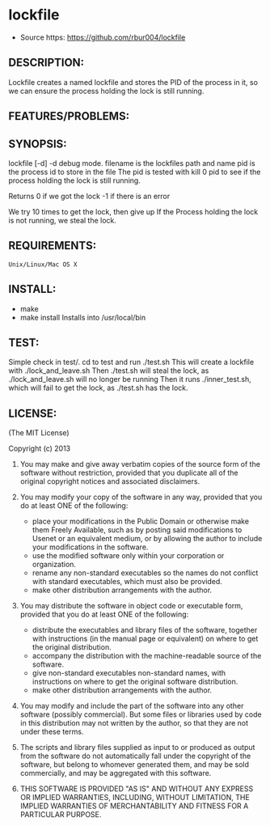 # lockfile

* Source https: https://github.com/rbur004/lockfile

## DESCRIPTION:

Lockfile creates a named lockfile and stores the PID of the process in it, so we can ensure the process holding the lock is still running.

## FEATURES/PROBLEMS:


## SYNOPSIS:
 
lockfile [-d] <filename> <pid>
-d debug mode. 
filename is the lockfiles path and name
pid is the process id to store in the file
    The pid is tested with 
		kill 0 pid
	to see if the process holding the lock is still running.
	
Returns 0 if we got the lock
        -1 if there is an error

We try 10 times to get the lock, then give up
If the Process holding the lock is not running, we steal the lock.

## REQUIREMENTS:

	Unix/Linux/Mac OS X
	
## INSTALL:

* make
* make install
  Installs into /usr/local/bin
  
## TEST:
  Simple check in test/. 
  cd to test and run ./test.sh
  This will create a lockfile with ./lock_and_leave.sh
  Then ./test.sh will steal the lock, as ./lock_and_leave.sh will no longer be running
  Then it runs ./inner_test.sh, which will fail to get the lock, as ./test.sh has the lock.

## LICENSE:

(The MIT License)

Copyright (c) 2013

1. You may make and give away verbatim copies of the source form of the
   software without restriction, provided that you duplicate all of the
   original copyright notices and associated disclaimers.

2. You may modify your copy of the software in any way, provided that
   you do at least ONE of the following:
    *  place your modifications in the Public Domain or otherwise make them Freely Available, such as by posting said modifications to Usenet or an equivalent medium, or by allowing the author to include your modifications in the software.
    *  use the modified software only within your corporation or organization.
    *  rename any non-standard executables so the names do not conflict with standard executables, which must also be provided.
    *  make other distribution arrangements with the author.

3. You may distribute the software in object code or executable form, provided that you do at least ONE of the following:
    * distribute the executables and library files of the software,
  together with instructions (in the manual page or equivalent)
  on where to get the original distribution.
    * accompany the distribution with the machine-readable source of
  the software.
    * give non-standard executables non-standard names, with
        instructions on where to get the original software distribution.
    * make other distribution arrangements with the author.

4. You may modify and include the part of the software into any other
   software (possibly commercial).  But some files or libraries used by
   code in this distribution  may not written by the author, so that they 
   are not under these terms.

5. The scripts and library files supplied as input to or produced as 
   output from the software do not automatically fall under the
   copyright of the software, but belong to whomever generated them, 
   and may be sold commercially, and may be aggregated with this
   software.

6. THIS SOFTWARE IS PROVIDED "AS IS" AND WITHOUT ANY EXPRESS OR
   IMPLIED WARRANTIES, INCLUDING, WITHOUT LIMITATION, THE IMPLIED
   WARRANTIES OF MERCHANTABILITY AND FITNESS FOR A PARTICULAR
   PURPOSE.
